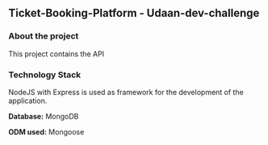 ## Ticket-Booking-Platform - Udaan-dev-challenge

### About the project
This project contains the API 

### Technology Stack
NodeJS with Express is used as framework for the development of the application. 

**Database:** MongoDB

**ODM used:** Mongoose